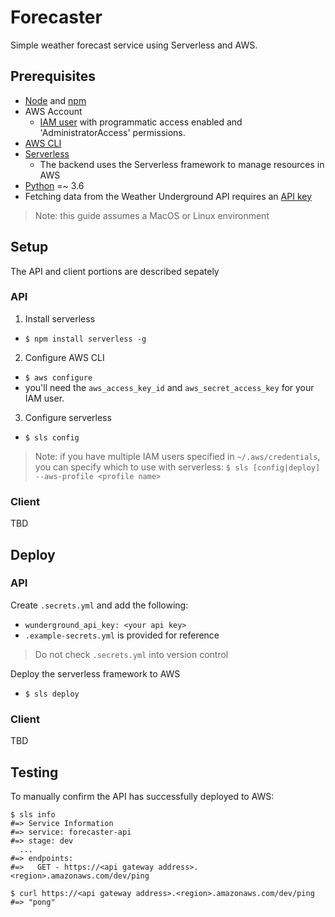 # Forecaster

Simple weather forecast service using Serverless and AWS.

## Prerequisites

- [Node](https://nodejs.org/en/) and [npm](https://www.npmjs.com/get-npm)
- AWS Account
  - [IAM user](https://docs.aws.amazon.com/IAM/latest/UserGuide/id_users_create.html) with programmatic access enabled and 'AdministratorAccess' permissions.
- [AWS CLI](https://docs.aws.amazon.com/cli/latest/userguide/installing.html)
- [Serverless](https://serverless.com/)
  - The backend uses the Serverless framework to manage resources in AWS
- [Python](https://www.python.org/downloads/release/python-365/) =~ 3.6
- Fetching data from the Weather Underground API requires an [API key](https://www.wunderground.com/weather/api/d/pricing.html)

> Note: this guide assumes a MacOS or Linux environment

## Setup

The API and client portions are described sepately

### API

1. Install serverless
  - `$ npm install serverless -g`
2. Configure AWS CLI
  - `$ aws configure`
  - you'll need the `aws_access_key_id` and `aws_secret_access_key` for your IAM user.
3. Configure serverless
  - `$ sls config`

> Note: if you have multiple IAM users specified in `~/.aws/credentials`, you can specify which to use with serverless:
> `$ sls [config|deploy] --aws-profile <profile name>`

### Client

TBD

## Deploy

### API

Create `.secrets.yml` and add the following:
- `wunderground_api_key: <your api key>`
- `.example-secrets.yml` is provided for reference

> Do not check `.secrets.yml` into version control

Deploy the serverless framework to AWS
- `$ sls deploy`

### Client

TBD

## Testing

To manually confirm the API has successfully deployed to AWS:
```
$ sls info
#=> Service Information
#=> service: forecaster-api
#=> stage: dev
  ...
#=> endpoints:
#=>   GET - https://<api gateway address>.<region>.amazonaws.com/dev/ping

$ curl https://<api gateway address>.<region>.amazonaws.com/dev/ping
#=> "pong"
```
